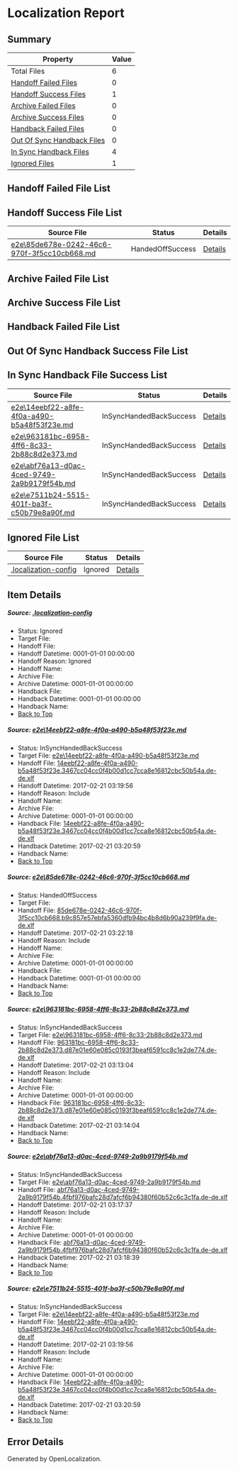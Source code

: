 # <a name='report-top'></a> Localization Report

## Summary
 Property | Value 
 -------- | ----- 
 Total Files | 6
[ Handoff Failed Files ](#handoff-failed-list)| 0
[ Handoff Success Files ](#handoff-success-list)| 1
[ Archive Failed Files ](#archive-failed-list)| 0
[ Archive Success Files ](#archive-success-list)| 0
[ Handback Failed Files ](#handback-failed-list)| 0
[ Out Of Sync Handback Files ](#outofsync-handback-success-list)| 0
[ In Sync Handback Files ](#insync-handback-success-list)| 4
[ Ignored Files ](#ignored-list)| 1

## <a name='handoff-failed-list'></a> Handoff Failed File List

## <a name='handoff-success-list'></a> Handoff Success File List
 Source File | Status | Details 
 ----------- | ------ | ------- 
 [e2e\85de678e-0242-46c6-970f-3f5cc10cb668.md](https://github.com/OpenLocalizationTestOrg/ol-test4/blob/408aca3d218cb4cbd0e46604f7b7030108aa3e69/e2e/85de678e-0242-46c6-970f-3f5cc10cb668.md) | HandedOffSuccess | [Details](#bce47683fef4b62b0d87bae36c890be270f504c92)

## <a name='archive-failed-list'></a> Archive Failed File List

## <a name='archive-success-list'></a> Archive Success File List

## <a name='handback-failed-list'></a> Handback Failed File List

## <a name='outofsync-handback-success-list'></a> Out Of Sync Handback Success File List

## <a name='insync-handback-success-list'></a> In Sync Handback File Success List
 Source File | Status | Details 
 ----------- | ------ | ------- 
 [e2e\14eebf22-a8fe-4f0a-a490-b5a48f53f23e.md](https://github.com/OpenLocalizationTestOrg/ol-test4/blob/664f379bf83fd73dac119c997eb065626b0866d2/e2e/14eebf22-a8fe-4f0a-a490-b5a48f53f23e.md) | InSyncHandedBackSuccess | [Details](#d2276f473dcba9a82599f7994b7b27918d7ca7dd1)
 [e2e\963181bc-6958-4ff6-8c33-2b88c8d2e373.md](https://github.com/OpenLocalizationTestOrg/ol-test4/blob/bf9bb1b3e7884d4065d951cdc4f33f1e0b60c474/e2e/963181bc-6958-4ff6-8c33-2b88c8d2e373.md) | InSyncHandedBackSuccess | [Details](#2dd3e843b641b9710b1d5f8c9d674da1f1ffddf13)
 [e2e\abf76a13-d0ac-4ced-9749-2a9b9179f54b.md](https://github.com/OpenLocalizationTestOrg/ol-test4/blob/0fea099908a5e040565f41d4e8035c7840ca18cd/e2e/abf76a13-d0ac-4ced-9749-2a9b9179f54b.md) | InSyncHandedBackSuccess | [Details](#fcc50d5e0f8bdd0c710b296efa90681b6ed41bab4)
 [e2e\e7511b24-5515-401f-ba3f-c50b79e8a90f.md](https://github.com/OpenLocalizationTestOrg/ol-test4/blob/408aca3d218cb4cbd0e46604f7b7030108aa3e69/e2e/e7511b24-5515-401f-ba3f-c50b79e8a90f.md) | InSyncHandedBackSuccess | [Details](#d2276f473dcba9a82599f7994b7b27918d7ca7dd5)

## <a name='ignored-list'></a> Ignored File List
 Source File | Status | Details 
 ----------- | ------ | ------- 
 [.localization-config](https://github.com/OpenLocalizationTestOrg/ol-test4/blob/408aca3d218cb4cbd0e46604f7b7030108aa3e69/.localization-config) | Ignored | [Details](#cb0632cf59c1387fc1742bfb9fa3c47f87e2e5c90)

## Item Details
##### <a name='cb0632cf59c1387fc1742bfb9fa3c47f87e2e5c90'></a> Source: [.localization-config](https://github.com/OpenLocalizationTestOrg/ol-test4/blob/408aca3d218cb4cbd0e46604f7b7030108aa3e69/.localization-config)
* Status: Ignored
* Target File: 
* Handoff File: 
* Handoff Datetime: 0001-01-01 00:00:00
* Handoff Reason: Ignored
* Handoff Name: 
* Archive File: 
* Archive Datetime: 0001-01-01 00:00:00
* Handback File: 
* Handback Datetime: 0001-01-01 00:00:00
* Handback Name: 
* [Back to Top](#report-top)

##### <a name='d2276f473dcba9a82599f7994b7b27918d7ca7dd1'></a> Source: [e2e\14eebf22-a8fe-4f0a-a490-b5a48f53f23e.md](https://github.com/OpenLocalizationTestOrg/ol-test4/blob/664f379bf83fd73dac119c997eb065626b0866d2/e2e/14eebf22-a8fe-4f0a-a490-b5a48f53f23e.md)
* Status: InSyncHandedBackSuccess
* Target File: [e2e\14eebf22-a8fe-4f0a-a490-b5a48f53f23e.md](https://github.com/OpenLocalizationTestOrg/ol-test4-dede/blob/6d72e05f33020f155eacf4744c4f00d0cadc2f67/e2e/14eebf22-a8fe-4f0a-a490-b5a48f53f23e.md)
* Handoff File: [14eebf22-a8fe-4f0a-a490-b5a48f53f23e.3467cc04cc0f4b00d1cc7cca8e16812cbc50b54a.de-de.xlf](https://github.com/OpenLocalizationTestOrg/ol-test4-handoff/blob/8fc963635a80a01e84b070f7a7abfa7af6926192/ol-handoff/OpenLocalizationTestOrg/ol-test4-dede/xinjiang/ht/14eebf22-a8fe-4f0a-a490-b5a48f53f23e.3467cc04cc0f4b00d1cc7cca8e16812cbc50b54a.de-de.xlf)
* Handoff Datetime: 2017-02-21 03:19:56
* Handoff Reason: Include
* Handoff Name: 
* Archive File: 
* Archive Datetime: 0001-01-01 00:00:00
* Handback File: [14eebf22-a8fe-4f0a-a490-b5a48f53f23e.3467cc04cc0f4b00d1cc7cca8e16812cbc50b54a.de-de.xlf](https://github.com/OpenLocalizationTestOrg/ol-test4-handback/blob/e5c482276d752095ee923dbb9727b5f6aa94ee73/ol-handback/OpenLocalizationTestOrg/ol-test4-dede/xinjiang/ht/14eebf22-a8fe-4f0a-a490-b5a48f53f23e.3467cc04cc0f4b00d1cc7cca8e16812cbc50b54a.de-de.xlf)
* Handback Datetime: 2017-02-21 03:20:59
* Handback Name: 
* [Back to Top](#report-top)

##### <a name='bce47683fef4b62b0d87bae36c890be270f504c92'></a> Source: [e2e\85de678e-0242-46c6-970f-3f5cc10cb668.md](https://github.com/OpenLocalizationTestOrg/ol-test4/blob/408aca3d218cb4cbd0e46604f7b7030108aa3e69/e2e/85de678e-0242-46c6-970f-3f5cc10cb668.md)
* Status: HandedOffSuccess
* Target File: 
* Handoff File: [85de678e-0242-46c6-970f-3f5cc10cb668.b9c857e57ebfa5360dfb94bc4b8d6b90a239f9fa.de-de.xlf](https://github.com/OpenLocalizationTestOrg/ol-test4-handoff/blob/628b336412a68be8e80c162856996e0e88b02588/ol-handoff/OpenLocalizationTestOrg/ol-test4-dede/xinjiang/ht/85de678e-0242-46c6-970f-3f5cc10cb668.b9c857e57ebfa5360dfb94bc4b8d6b90a239f9fa.de-de.xlf)
* Handoff Datetime: 2017-02-21 03:22:18
* Handoff Reason: Include
* Handoff Name: 
* Archive File: 
* Archive Datetime: 0001-01-01 00:00:00
* Handback File: 
* Handback Datetime: 0001-01-01 00:00:00
* Handback Name: 
* [Back to Top](#report-top)

##### <a name='2dd3e843b641b9710b1d5f8c9d674da1f1ffddf13'></a> Source: [e2e\963181bc-6958-4ff6-8c33-2b88c8d2e373.md](https://github.com/OpenLocalizationTestOrg/ol-test4/blob/bf9bb1b3e7884d4065d951cdc4f33f1e0b60c474/e2e/963181bc-6958-4ff6-8c33-2b88c8d2e373.md)
* Status: InSyncHandedBackSuccess
* Target File: [e2e\963181bc-6958-4ff6-8c33-2b88c8d2e373.md](https://github.com/OpenLocalizationTestOrg/ol-test4-dede/blob/11498ba654a783ebdc7558cb94114e89d7245db0/e2e/963181bc-6958-4ff6-8c33-2b88c8d2e373.md)
* Handoff File: [963181bc-6958-4ff6-8c33-2b88c8d2e373.d87e01e60e085c0193f3beaf6591cc8c1e2de774.de-de.xlf](https://github.com/OpenLocalizationTestOrg/ol-test4-handoff/blob/0d2173f2cdbe3d4d198acf91700ba7198fb49211/ol-handoff/OpenLocalizationTestOrg/ol-test4-dede/xinjiang/ht/963181bc-6958-4ff6-8c33-2b88c8d2e373.d87e01e60e085c0193f3beaf6591cc8c1e2de774.de-de.xlf)
* Handoff Datetime: 2017-02-21 03:13:04
* Handoff Reason: Include
* Handoff Name: 
* Archive File: 
* Archive Datetime: 0001-01-01 00:00:00
* Handback File: [963181bc-6958-4ff6-8c33-2b88c8d2e373.d87e01e60e085c0193f3beaf6591cc8c1e2de774.de-de.xlf](https://github.com/OpenLocalizationTestOrg/ol-test4-handback/blob/6a6d7019d13f9dc8ca0e16a24c1c2530d748ea24/ol-handback/OpenLocalizationTestOrg/ol-test4-dede/xinjiang/ht/963181bc-6958-4ff6-8c33-2b88c8d2e373.d87e01e60e085c0193f3beaf6591cc8c1e2de774.de-de.xlf)
* Handback Datetime: 2017-02-21 03:14:04
* Handback Name: 
* [Back to Top](#report-top)

##### <a name='fcc50d5e0f8bdd0c710b296efa90681b6ed41bab4'></a> Source: [e2e\abf76a13-d0ac-4ced-9749-2a9b9179f54b.md](https://github.com/OpenLocalizationTestOrg/ol-test4/blob/0fea099908a5e040565f41d4e8035c7840ca18cd/e2e/abf76a13-d0ac-4ced-9749-2a9b9179f54b.md)
* Status: InSyncHandedBackSuccess
* Target File: [e2e\abf76a13-d0ac-4ced-9749-2a9b9179f54b.md](https://github.com/OpenLocalizationTestOrg/ol-test4-dede/blob/a11b84ba67cddaf91aab2ad1c2d9ab4cff366585/e2e/abf76a13-d0ac-4ced-9749-2a9b9179f54b.md)
* Handoff File: [abf76a13-d0ac-4ced-9749-2a9b9179f54b.4fbf976bafc28d7afcf6b94380f60b52c6c3c1fa.de-de.xlf](https://github.com/OpenLocalizationTestOrg/ol-test4-handoff/blob/8384d43dab6356a553e462c79a5197f07ef53bde/ol-handoff/OpenLocalizationTestOrg/ol-test4-dede/xinjiang/ht/abf76a13-d0ac-4ced-9749-2a9b9179f54b.4fbf976bafc28d7afcf6b94380f60b52c6c3c1fa.de-de.xlf)
* Handoff Datetime: 2017-02-21 03:17:37
* Handoff Reason: Include
* Handoff Name: 
* Archive File: 
* Archive Datetime: 0001-01-01 00:00:00
* Handback File: [abf76a13-d0ac-4ced-9749-2a9b9179f54b.4fbf976bafc28d7afcf6b94380f60b52c6c3c1fa.de-de.xlf](https://github.com/OpenLocalizationTestOrg/ol-test4-handback/blob/d10f797e19d40da330aff8f80b020b50faa27537/ol-handback/OpenLocalizationTestOrg/ol-test4-dede/xinjiang/ht/abf76a13-d0ac-4ced-9749-2a9b9179f54b.4fbf976bafc28d7afcf6b94380f60b52c6c3c1fa.de-de.xlf)
* Handback Datetime: 2017-02-21 03:18:39
* Handback Name: 
* [Back to Top](#report-top)

##### <a name='d2276f473dcba9a82599f7994b7b27918d7ca7dd5'></a> Source: [e2e\e7511b24-5515-401f-ba3f-c50b79e8a90f.md](https://github.com/OpenLocalizationTestOrg/ol-test4/blob/408aca3d218cb4cbd0e46604f7b7030108aa3e69/e2e/e7511b24-5515-401f-ba3f-c50b79e8a90f.md)
* Status: InSyncHandedBackSuccess
* Target File: [e2e\14eebf22-a8fe-4f0a-a490-b5a48f53f23e.md](https://github.com/OpenLocalizationTestOrg/ol-test4-dede/blob/6d72e05f33020f155eacf4744c4f00d0cadc2f67/e2e/14eebf22-a8fe-4f0a-a490-b5a48f53f23e.md)
* Handoff File: [14eebf22-a8fe-4f0a-a490-b5a48f53f23e.3467cc04cc0f4b00d1cc7cca8e16812cbc50b54a.de-de.xlf](https://github.com/OpenLocalizationTestOrg/ol-test4-handoff/blob/8fc963635a80a01e84b070f7a7abfa7af6926192/ol-handoff/OpenLocalizationTestOrg/ol-test4-dede/xinjiang/ht/14eebf22-a8fe-4f0a-a490-b5a48f53f23e.3467cc04cc0f4b00d1cc7cca8e16812cbc50b54a.de-de.xlf)
* Handoff Datetime: 2017-02-21 03:19:56
* Handoff Reason: Include
* Handoff Name: 
* Archive File: 
* Archive Datetime: 0001-01-01 00:00:00
* Handback File: [14eebf22-a8fe-4f0a-a490-b5a48f53f23e.3467cc04cc0f4b00d1cc7cca8e16812cbc50b54a.de-de.xlf](https://github.com/OpenLocalizationTestOrg/ol-test4-handback/blob/e5c482276d752095ee923dbb9727b5f6aa94ee73/ol-handback/OpenLocalizationTestOrg/ol-test4-dede/xinjiang/ht/14eebf22-a8fe-4f0a-a490-b5a48f53f23e.3467cc04cc0f4b00d1cc7cca8e16812cbc50b54a.de-de.xlf)
* Handback Datetime: 2017-02-21 03:20:59
* Handback Name: 
* [Back to Top](#report-top)


## Error Details

Generated by OpenLocalization.

